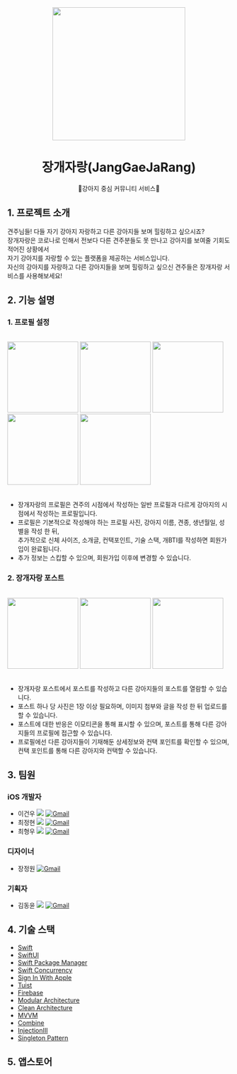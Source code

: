 <div align="center"><img src="https://user-images.githubusercontent.com/105399791/184505074-3c43c172-075a-440e-bd42-8211da3ce252.png" width="300"></div>

# <div align="center">장개자랑(JangGaeJaRang)</div>
<div align="center">🐶강아지 중심 커뮤니티 서비스🐶</div>

## 1. 프로젝트 소개

견주님들! 다들 자기 강아지 자랑하고 다른 강아지들 보며 힐링하고 싶으시죠?<br>
장개자랑은 코로나로 인해서 전보다 다른 견주분들도 못 만나고 강아지를 보여줄 기회도 적어진 상황에서<br> 자기 강아지를 자랑할 수 있는 플랫폼을 제공하는 서비스입니다.<br>
자신의 강아지를 자랑하고 다른 강아지들을 보며 힐링하고 싶으신 견주들은 장개자랑 서비스를 사용해보세요!

## 2. 기능 설명
### 1. 프로필 설정

<br>
<div>
<img src="https://user-images.githubusercontent.com/105399791/184505808-e04f2f0b-80be-4fd9-8f9e-53cdbd614d95.png" width="160">
<img src="https://user-images.githubusercontent.com/105399791/184505809-a5ac5c68-8f03-46c8-b967-ee7e9745cdbe.png" width="160">
<img src="https://user-images.githubusercontent.com/105399791/184505811-36d94407-dc01-4c0a-8418-0cc2c75ab8ed.png" width="160">
<img src="https://user-images.githubusercontent.com/105399791/184505812-d7897512-ed5b-4f92-8c8c-c36e345c9d71.png" width="160">
<img src="https://user-images.githubusercontent.com/105399791/184505813-c6b3bdf8-3c64-4248-877b-d3507e1d2ab8.png" width="160">
</div>
<br>

* 장개자랑의 프로필은 견주의 시점에서 작성하는 일반 프로필과 다르게 강아지의 시점에서 작성하는 프로필입니다.
* 프로필은 기본적으로 작성해야 하는 프로필 사진, 강아지 이름, 견종, 생년월일, 성별을 작성 한 뒤,<br> 추가적으로 신체 사이즈, 소개글, 컨택포인트, 기술 스택, 개BTI를 작성하면 회원가입이 완료됩니다. 
* 추가 정보는 스킵할 수 있으며, 회원가입 이후에 변경할 수 있습니다.

### 2. 장개자랑 포스트

<br>
<div>
<img src="https://user-images.githubusercontent.com/105399791/184505815-16580369-f68d-4e79-a8d3-fb2e1a5e6177.png" width="160">
<img src="https://user-images.githubusercontent.com/105399791/184505816-d433276b-42fc-424f-be94-6786063de017.png" width="160">
<img src="https://user-images.githubusercontent.com/105399791/184505814-c82306e2-a28b-461f-9026-e06145ff24d5.png" width="160">
</div>
<br>

* 장개자랑 포스트에서 포스트를 작성하고 다른 강아지들의 포스트를 열람할 수 있습니다. 
* 포스트 하나 당 사진은 1장 이상 필요하며, 이미지 첨부와 글을 작성 한 뒤 업로드를 할 수 있습니다. 
* 포스트에 대한 반응은 이모티콘을 통해 표시할 수 있으며, 포스트를 통해 다른 강아지들의 프로필에 접근할 수 있습니다.
* 프로필에선 다른 강아지들이 기재해둔 상세정보와 컨택 포인트를 확인할 수 있으며,<br> 컨택 포인트를 통해 다른 강아지와 컨택할 수 있습니다.


## 3. 팀원
### iOS 개발자
* 이건우 <a href="https://github.com/2dubu" target="_blank"><img src="https://img.shields.io/badge/Github-181717?style=round-square&logo=Github&logoColor=white"/></a> [![Gmail](https://img.shields.io/badge/-Gmail-c14438?style=flat&logo=Gmail&logoColor=white)](mailto:2dubu.dev@gmail.com)
* 최정현 <a href="https://github.com/yangpa043" target="_blank"><img src="https://img.shields.io/badge/Github-181717?style=round-square&logo=Github&logoColor=white"/></a> [![Gmail](https://img.shields.io/badge/-Gmail-c14438?style=flat&logo=Gmail&logoColor=white)](mailto:yangpa043@gmail.com)
* 최형우 <a href="https://github.com/baekteun" target="_blank"><img src="https://img.shields.io/badge/Github-181717?style=round-square&logo=Github&logoColor=white"/></a> [![Gmail](https://img.shields.io/badge/-Gmail-c14438?style=flat&logo=Gmail&logoColor=white)](mailto:baegteun@gmail.com@gmail.com)

###  디자이너
* 장정원 [![Gmail](https://img.shields.io/badge/-Gmail-c14438?style=flat&logo=Gmail&logoColor=white)](mailto:gardenjang24@gmail.com)

### 기획자
* 김동윤 <a href="https://github.com/drew105" target="_blank"><img src="https://img.shields.io/badge/Github-181717?style=round-square&logo=Github&logoColor=white"/></a> [![Gmail](https://img.shields.io/badge/-Gmail-c14438?style=flat&logo=Gmail&logoColor=white)](mailto:dongyoon.dev@gmail.com)



## 4. 기술 스택
* <a href="https://developer.apple.com/kr/swift/" target="_blank">Swift</a>
* <a href="https://developer.apple.com/kr/xcode/swiftui/" target="_blank">SwiftUI</a>
* <a href="https://www.swift.org/package-manager/" target="_blank">Swift Package Manager</a>
* <a href="https://docs.swift.org/swift-book/LanguageGuide/Concurrency.html" target="_blank">Swift Concurrency</a>
* <a href="https://developer.apple.com/kr/sign-in-with-apple/" target="_blank">Sign In With Apple</a>
* <a href="https://tuist.io/" target="_blank">Tuist</a>
* <a href="https://firebase.google.com/?hl=ko&gclid=Cj0KCQjwl92XBhC7ARIsAHLl9anl46AfPX8O4sJFiC50HrgzxRZScxbAi2jZkbry1JE15u19B3QciiUaAtfdEALw_wcB&gclsrc=aw.ds" target="_blank">Firebase</a>
* <a href="" target="_blank">Modular Architecture</a>
* <a href="https://blog.cleancoder.com/uncle-bob/images/2012-08-13-the-clean-architecture/CleanArchitecture.jpg" target="_blank">Clean Architecture</a>
* <a href="" target="_blank">MVVM</a>
* <a href="" target="_blank">Combine</a>
* <a href="" target="_blank">InjectionIII</a>
* <a href="" target="_blank">Singleton Pattern</a>

## 5. 앱스토어 
